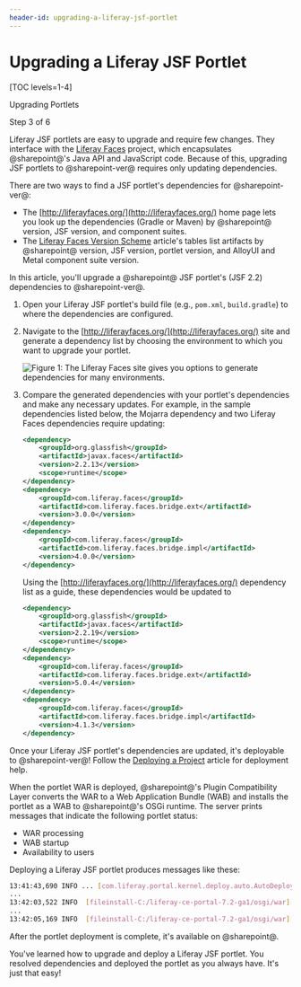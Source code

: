 ```yaml
---
header-id: upgrading-a-liferay-jsf-portlet
---
```


# Upgrading a Liferay JSF Portlet

[TOC levels=1-4]

<div class="learn-path-step row">
    <p id="stepTitle">Upgrading Portlets</p><p>Step 3 of 6</p>
</div>

Liferay JSF portlets are easy to upgrade and require few changes. They interface
with the [Liferay Faces](/docs/7-2/reference/-/knowledge_base/r/liferay-faces)
project, which encapsulates @sharepoint@'s Java API and JavaScript code. Because
of this, upgrading JSF portlets to @sharepoint-ver@ requires only updating
dependencies.

There are two ways to find a JSF portlet's dependencies for @sharepoint-ver@:

- The [http://liferayfaces.org/](http://liferayfaces.org/) home page lets you
  look up the dependencies (Gradle or Maven) by @sharepoint@ version, JSF version,
  and component suites. 
- The
  [Liferay Faces Version Scheme](/docs/7-2/reference/-/knowledge_base/r/liferay-faces-version-scheme)
  article's tables list artifacts by @sharepoint@ version, JSF version, portlet
  version, and AlloyUI and Metal component suite version. 

In this article, you'll upgrade a @sharepoint@ JSF portlet's (JSF 2.2) dependencies
to @sharepoint-ver@.

1.  Open your Liferay JSF portlet's build file (e.g., `pom.xml`, `build.gradle`)
    to where the dependencies are configured.

2.  Navigate to the [http://liferayfaces.org/](http://liferayfaces.org/) site
    and generate a dependency list by choosing the environment to which you want
    to upgrade your portlet.

    ![Figure 1: The Liferay Faces site gives you options to generate dependencies for many environments.](../../../images/jsf-dependency-generation.png)

3.  Compare the generated dependencies with your portlet's dependencies and make
    any necessary updates. For example, in the sample dependencies listed below,
    the Mojarra dependency and two Liferay Faces dependencies require updating:

    ```xml
    <dependency>
        <groupId>org.glassfish</groupId>
        <artifactId>javax.faces</artifactId>
        <version>2.2.13</version>
        <scope>runtime</scope>
    </dependency>
    <dependency>
        <groupId>com.liferay.faces</groupId>
        <artifactId>com.liferay.faces.bridge.ext</artifactId>
        <version>3.0.0</version>
    </dependency>
    <dependency>
        <groupId>com.liferay.faces</groupId>
        <artifactId>com.liferay.faces.bridge.impl</artifactId>
        <version>4.0.0</version>
    </dependency>
    ```

    Using the [http://liferayfaces.org/](http://liferayfaces.org/) dependency
    list as a guide, these dependencies would be updated to

    ```xml
    <dependency>
        <groupId>org.glassfish</groupId>
        <artifactId>javax.faces</artifactId>
        <version>2.2.19</version>
        <scope>runtime</scope>
    </dependency>
    <dependency>
        <groupId>com.liferay.faces</groupId>
        <artifactId>com.liferay.faces.bridge.ext</artifactId>
        <version>5.0.4</version>
    </dependency>
    <dependency>
        <groupId>com.liferay.faces</groupId>
        <artifactId>com.liferay.faces.bridge.impl</artifactId>
        <version>4.1.3</version>
    </dependency>
    ```

Once your Liferay JSF portlet's dependencies are updated, it's deployable to
@sharepoint-ver@! Follow the
[Deploying a Project](/docs/7-2/reference/-/knowledge_base/r/deploying-a-project)
article for deployment help.

When the portlet WAR is deployed, @sharepoint@'s Plugin Compatibility Layer
converts the WAR to a Web Application Bundle (WAB) and installs the portlet as a
WAB to @sharepoint@'s OSGi runtime. The server prints messages that indicate the
following portlet status:

- WAR processing
- WAB startup
- Availability to users

Deploying a Liferay JSF portlet produces messages like these:

```bash
13:41:43,690 INFO ... [com.liferay.portal.kernel.deploy.auto.AutoDeployScanner][AutoDeployDir:252] Processing com.liferay.faces.demo.jsf.applicant.portlet-1.0.war
...
13:42:03,522 INFO  [fileinstall-C:/liferay-ce-portal-7.2-ga1/osgi/war][BundleStartStopLogger:35] STARTED com.liferay.faces.demo.jsf.applicant.portlet-1.0_4.1.0 [503]
...
13:42:05,169 INFO  [fileinstall-C:/liferay-ce-portal-7.2-ga1/osgi/war][PortletHotDeployListener:293] 1 portlet for com.liferay.faces.demo.jsf.applicant.portlet-1.0 is available for use
```

After the portlet deployment is complete, it's available on @sharepoint@.

You've learned how to upgrade and deploy a Liferay JSF portlet. You resolved
dependencies and deployed the portlet as you always have. It's just that easy!
